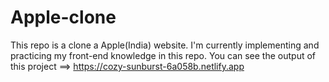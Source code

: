 # Apple-clone
This repo is a clone a Apple(India) website.
I'm currently implementing and practicing my front-end knowledge in this repo.
You can see the output of this project ==> https://cozy-sunburst-6a058b.netlify.app

